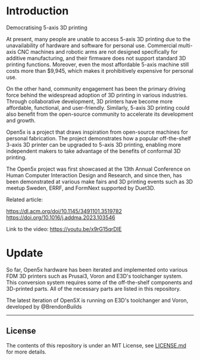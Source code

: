 # Introduction

Democratising 5-axis 3D printing

At present, many people are unable to access 5-axis 3D printing due to the unavailability of hardware and software for personal use. Commercial multi-axis CNC machines and robotic arms are not designed specifically for additive manufacturing, and their firmware does not support standard 3D printing functions. Moreover, even the most affordable 5-axis machine still costs more than $9,945, which makes it prohibitively expensive for personal use. 

On the other hand, community engagement has been the primary driving force behind the widespread adoption of 3D printing in various industries. Through collaborative development, 3D printers have become more affordable, functional, and user-friendly. Similarly, 5-axis 3D printing could also benefit from the open-source community to accelerate its development and growth.

Open5x is a project that draws inspiration from open-source machines for personal fabrication. The project demonstrates how a popular off-the-shelf 3-axis 3D printer can be upgraded to 5-axis 3D printing, enabling more independent makers to take advantage of the benefits of conformal 3D printing.

The Open5x project was first showcased at the 13th Annual Conference on Human Computer Interaction Design and Research, and since then, has been demonstrated at various make fairs and 3D printing events such as 3D meetup Sweden, ERRF, and FormNext supported by Duet3D.


Related article:

https://dl.acm.org/doi/10.1145/3491101.3519782
https://doi.org/10.1016/j.addma.2023.103546

Link to the video:
https://youtu.be/x9rG15qrDIE

# Update

So far, Open5x hardware has been iterated and implemented onto various FDM 3D printers such as Prusai3, Voron and E3D's toolchanger system.
This conversion system requires some of the off-the-shelf components and 3D-printed parts. All of the necessary parts are listed in this repository.

The latest iteration of Open5X is running on E3D's toolchanger and Voron, developed by @BrendonBuilds 

-------

## License
The contents of this repository is under an MIT License, see [LICENSE.md](https://github.com/FreddieHong19/Open5x/blob/main/LICENSE) for more details.
